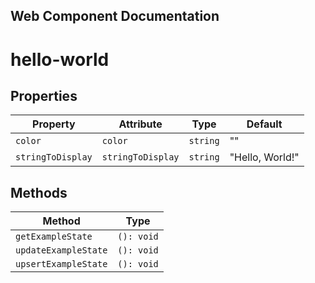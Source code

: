 ## Web Component Documentation
# hello-world

## Properties

| Property          | Attribute         | Type     | Default         |
|-------------------|-------------------|----------|-----------------|
| `color`           | `color`           | `string` | ""              |
| `stringToDisplay` | `stringToDisplay` | `string` | "Hello, World!" |

## Methods

| Method               | Type       |
|----------------------|------------|
| `getExampleState`    | `(): void` |
| `updateExampleState` | `(): void` |
| `upsertExampleState` | `(): void` |
